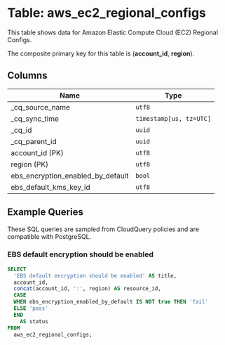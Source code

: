 # Table: aws_ec2_regional_configs

This table shows data for Amazon Elastic Compute Cloud (EC2) Regional Configs.

The composite primary key for this table is (**account_id**, **region**).

## Columns

| Name          | Type          |
| ------------- | ------------- |
|_cq_source_name|`utf8`|
|_cq_sync_time|`timestamp[us, tz=UTC]`|
|_cq_id|`uuid`|
|_cq_parent_id|`uuid`|
|account_id (PK)|`utf8`|
|region (PK)|`utf8`|
|ebs_encryption_enabled_by_default|`bool`|
|ebs_default_kms_key_id|`utf8`|

## Example Queries

These SQL queries are sampled from CloudQuery policies and are compatible with PostgreSQL.

### EBS default encryption should be enabled

```sql
SELECT
  'EBS default encryption should be enabled' AS title,
  account_id,
  concat(account_id, ':', region) AS resource_id,
  CASE
  WHEN ebs_encryption_enabled_by_default IS NOT true THEN 'fail'
  ELSE 'pass'
  END
    AS status
FROM
  aws_ec2_regional_configs;
```


